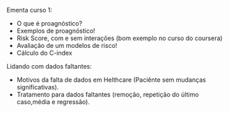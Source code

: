 Ementa curso 1:

- O que é proagnóstico?
- Exemplos de proagnóstico!
- Risk Score, com e sem interações (bom exemplo no curso do coursera)
- Avaliação de um modelos de risco!
- Cálculo do C-index

Lidando com dados faltantes:
- Motivos da falta de dados em Helthcare (Paciênte sem mudanças significativas).
- Tratamento para dados faltantes (remoção, repetição do último caso,média e regressão).
